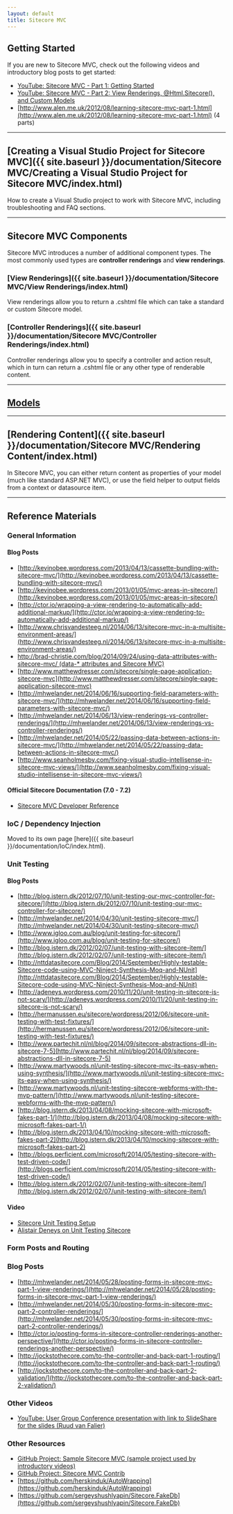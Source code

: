 ```yaml
---
layout: default
title: Sitecore MVC
---
```


## Getting Started

If you are new to Sitecore MVC, check out the following videos and introductory blog posts to get started:

* [YouTube: Sitecore MVC - Part 1: Getting Started](http://www.youtube.com/watch?v=i3Mwcphtz4w)
* [YouTube: Sitecore MVC - Part 2: View Renderings, @Html.Sitecore(), and Custom Models](http://www.youtube.com/watch?v=dW_rQp9bMmE)
* [http://www.alen.me.uk/2012/08/learning-sitecore-mvc-part-1.html](http://www.alen.me.uk/2012/08/learning-sitecore-mvc-part-1.html) (4 parts)

----------------------

## [Creating a Visual Studio Project for Sitecore MVC]({{ site.baseurl }}/documentation/Sitecore MVC/Creating a Visual Studio Project for Sitecore MVC/index.html)
How to create a  Visual Studio project to work with Sitecore MVC, including troubleshooting and FAQ sections.

----------------------

## Sitecore MVC Components

Sitecore MVC introduces a number of additional component types. The most commonly used types are **controller renderings** and **view renderings**.

### [View Renderings]({{ site.baseurl }}/documentation/Sitecore MVC/View Renderings/index.html)

View renderings allow you to return a .cshtml file which can take a standard or custom Sitecore model.

### [Controller Renderings]({{ site.baseurl }}/documentation/Sitecore MVC/Controller Renderings/index.html)

Controller renderings allow you to specify a controller and action result, which in turn can return a .cshtml file or any other type of renderable content.

---------------------------

## [Models]()

---------------------------

## [Rendering Content]({{ site.baseurl }}/documentation/Sitecore MVC/Rendering Content/index.html)

In Sitecore MVC, you can either return content as properties of your model (much like standard ASP.NET MVC), or use the field helper to output fields from a context or datasource item.

---------------------------

## Reference Materials

### General Information

#### Blog Posts

* [http://kevinobee.wordpress.com/2013/04/13/cassette-bundling-with-sitecore-mvc/](http://kevinobee.wordpress.com/2013/04/13/cassette-bundling-with-sitecore-mvc/)
* [http://kevinobee.wordpress.com/2013/01/05/mvc-areas-in-sitecore/](http://kevinobee.wordpress.com/2013/01/05/mvc-areas-in-sitecore/)
* [http://ctor.io/wrapping-a-view-rendering-to-automatically-add-additional-markup/](http://ctor.io/wrapping-a-view-rendering-to-automatically-add-additional-markup/)
* [http://www.chrisvandesteeg.nl/2014/06/13/sitecore-mvc-in-a-multisite-environment-areas/](http://www.chrisvandesteeg.nl/2014/06/13/sitecore-mvc-in-a-multisite-environment-areas/)
* [http://brad-christie.com/blog/2014/09/24/using-data-attributes-with-sitecore-mvc/ (data-* attributes and Sitecore MVC)](http://brad-christie.com/blog/2014/09/24/using-data-attributes-with-sitecore-mvc/ (data-* attributes and Sitecore MVC))
* [http://www.matthewdresser.com/sitecore/single-page-application-sitecore-mvc](http://www.matthewdresser.com/sitecore/single-page-application-sitecore-mvc)
* [http://mhwelander.net/2014/06/16/supporting-field-parameters-with-sitecore-mvc/](http://mhwelander.net/2014/06/16/supporting-field-parameters-with-sitecore-mvc/)
* [http://mhwelander.net/2014/06/13/view-renderings-vs-controller-renderings/](http://mhwelander.net/2014/06/13/view-renderings-vs-controller-renderings/)
* [http://mhwelander.net/2014/05/22/passing-data-between-actions-in-sitecore-mvc/](http://mhwelander.net/2014/05/22/passing-data-between-actions-in-sitecore-mvc/)
* [http://www.seanholmesby.com/fixing-visual-studio-intellisense-in-sitecore-mvc-views/](http://www.seanholmesby.com/fixing-visual-studio-intellisense-in-sitecore-mvc-views/)

#### Official Sitecore Documentation (7.0 - 7.2)
* [Sitecore MVC Developer Reference](http://sdn.sitecore.net/Reference/Sitecore%207/MVC%20Reference.aspx)

### IoC / Dependency Injection

Moved to its own page [here]({{ site.baseurl }}/documentation/IoC/index.html).

### <a name="unit-testing"></a>Unit Testing

#### Blog Posts

* [http://blog.istern.dk/2012/07/10/unit-testing-our-mvc-controller-for-sitecore/](http://blog.istern.dk/2012/07/10/unit-testing-our-mvc-controller-for-sitecore/)
* [http://mhwelander.net/2014/04/30/unit-testing-sitecore-mvc/](http://mhwelander.net/2014/04/30/unit-testing-sitecore-mvc/)
* [http://www.igloo.com.au/blog/unit-testing-for-sitecore/](http://www.igloo.com.au/blog/unit-testing-for-sitecore/)
* [http://blog.istern.dk/2012/02/07/unit-testing-with-sitecore-item/](http://blog.istern.dk/2012/02/07/unit-testing-with-sitecore-item/)
* [http://nttdatasitecore.com/Blog/2014/September/Highly-testable-Sitecore-code-using-MVC-Ninject-Synthesis-Moq-and-NUnit](http://nttdatasitecore.com/Blog/2014/September/Highly-testable-Sitecore-code-using-MVC-Ninject-Synthesis-Moq-and-NUnit)
* [http://adeneys.wordpress.com/2010/11/20/unit-testing-in-sitecore-is-not-scary/](http://adeneys.wordpress.com/2010/11/20/unit-testing-in-sitecore-is-not-scary/)
* [http://hermanussen.eu/sitecore/wordpress/2012/06/sitecore-unit-testing-with-test-fixtures/](http://hermanussen.eu/sitecore/wordpress/2012/06/sitecore-unit-testing-with-test-fixtures/)
* [http://www.partechit.nl/nl/blog/2014/09/sitecore-abstractions-dll-in-sitecore-7-5](http://www.partechit.nl/nl/blog/2014/09/sitecore-abstractions-dll-in-sitecore-7-5)
* [http://www.martywoods.nl/unit-testing-sitecore-mvc-its-easy-when-using-synthesis/](http://www.martywoods.nl/unit-testing-sitecore-mvc-its-easy-when-using-synthesis/) 
* [http://www.martywoods.nl/unit-testing-sitecore-webforms-with-the-mvp-pattern/](http://www.martywoods.nl/unit-testing-sitecore-webforms-with-the-mvp-pattern/)
* [http://blog.istern.dk/2013/04/08/mocking-sitecore-with-microsoft-fakes-part-1/](http://blog.istern.dk/2013/04/08/mocking-sitecore-with-microsoft-fakes-part-1/)
* [http://blog.istern.dk/2013/04/10/mocking-sitecore-with-microsoft-fakes-part-2](http://blog.istern.dk/2013/04/10/mocking-sitecore-with-microsoft-fakes-part-2)
* [http://blogs.perficient.com/microsoft/2014/05/testing-sitecore-with-test-driven-code/](http://blogs.perficient.com/microsoft/2014/05/testing-sitecore-with-test-driven-code/)
* [http://blog.istern.dk/2012/02/07/unit-testing-with-sitecore-item/](http://blog.istern.dk/2012/02/07/unit-testing-with-sitecore-item/)

#### Video

* [Sitecore Unit Testing Setup](https://www.youtube.com/watch?v=mZKSl3pemEs)
* [Alistair Deneys on Unit Testing Sitecore](https://www.youtube.com/watch?v=oQ2CPvN9FAU )

### Form Posts and Routing

### Blog Posts

* [http://mhwelander.net/2014/05/28/posting-forms-in-sitecore-mvc-part-1-view-renderings/](http://mhwelander.net/2014/05/28/posting-forms-in-sitecore-mvc-part-1-view-renderings/)
* [http://mhwelander.net/2014/05/30/posting-forms-in-sitecore-mvc-part-2-controller-renderings/](http://mhwelander.net/2014/05/30/posting-forms-in-sitecore-mvc-part-2-controller-renderings/)
* [http://ctor.io/posting-forms-in-sitecore-controller-renderings-another-perspective/](http://ctor.io/posting-forms-in-sitecore-controller-renderings-another-perspective/)
* [http://jockstothecore.com/to-the-controller-and-back-part-1-routing/](http://jockstothecore.com/to-the-controller-and-back-part-1-routing/)
* [http://jockstothecore.com/to-the-controller-and-back-part-2-validation/](http://jockstothecore.com/to-the-controller-and-back-part-2-validation/)

### Other Videos
* [YouTube: User Group Conference presentation with link to SlideShare for the slides (Ruud van Falier)](https://www.youtube.com/watch?v=vQVBaU5D4yo)

### Other Resources
* [GitHub Project: Sample Sitecore MVC (sample project used by introductory videos)](https://github.com/Sitecore-Community/sample-sitecore-mvc)
* [GitHub Project: Sitecore MVC Contrib](https://github.com/Sitecore-Community/Sitecore-Mvc-Contrib)
* [https://github.com/herskinduk/AutoWrapping](https://github.com/herskinduk/AutoWrapping)
* [https://github.com/sergeyshushlyapin/Sitecore.FakeDb](https://github.com/sergeyshushlyapin/Sitecore.FakeDb)
